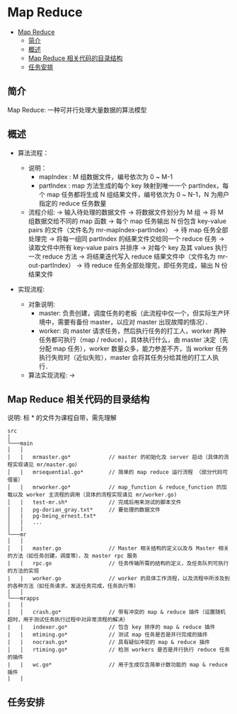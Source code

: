 # Map Reduce

- [Map Reduce](#map-reduce)
  - [简介](#简介)
  - [概述](#概述)
  - [Map Reduce 相关代码的目录结构](#map-reduce-相关代码的目录结构)
  - [任务安排](#任务安排)

## 简介

Map Reduce: 一种可并行处理大量数据的算法模型

## 概述

- 算法流程：
  - 说明：
    - mapIndex : M 组数据文件，编号依次为 0 ~ M-1
    - partIndex : map 方法生成的每个 key 映射到唯一一个 partIndex，每个 map 任务都将生成 N 组结果文件，编号依次为 0 ~ N-1，N 为用户指定的 reduce 任务数量
  - 流程介绍:
    -> 输入待处理的数据文件 -> 将数据文件划分为 M 组 -> 将 M 组数据交给不同的 map 函数 -> 每个 map 任务输出 N 份包含 key-value pairs 的文件（文件名为 mr-mapIndex-partIndex）
    -> 待 map 任务全部处理完 
    -> 将每一组同 partIndex 的结果文件交给同一个 reduce 任务  -> 读取文件中所有 key-value pairs 并排序 -> 对每个 key 及其 values 执行一次 reduce 方法 -> 将结果迭代写入 reduce 结果文件中（文件名为 mr-out-partIndex）
    -> 待 reduce 任务全部处理完，即任务完成，输出 N 份结果文件

- 实现流程:
  - 对象说明:
    - master: 负责创建，调度任务的老板（此流程中仅一个，但实际生产环境中，需要有备份 master，以应对 master 出现故障的情况）．
    - worker: 向 master 请求任务，然后执行任务的打工人，worker 两种任务都可执行（map / reduce），具体执行什么，由 master 决定（先分配 map 任务），worker 数量众多，能力参差不齐，当 worker 任务执行失败时（近似失败），master 会将其任务分给其他的打工人执行．
  - 算法实现流程:
  -> 


## Map Reduce 相关代码的目录结构

说明: 标 * 的文件为课程自带，需先理解
```
src
│
└───main
│   │
│   |   mrmaster.go*            // master 的初始化及 server 启动（具体的流程实现请见 mr/master.go）
│   |   mrsequential.go*        // 简单的 map reduce 运行流程 （部分代码可借鉴）
│   |   mrworker.go*            // map_function & reduce_function 的加载以及 worker 主流程的调用（具体的流程实现请见 mr/worker.go) 
│   |   test-mr.sh*             // 完成后用来测试的脚本文件
│   |   pg-dorian_gray.txt*     // 要处理的数据文件
│   |   pg-being_ernest.txt*
│   |   ...
│   |   
└───mr
│   │
│   │   master.go               // Master 相关结构的定义以及与 Master 相关的方法（如任务创建，调度等），及 master rpc 服务
|   |   rpc.go                  // 任务传输所需的结构的定义，及任务队列可执行的方法的实现
|   |   worker.go               // worker 的具体工作流程，以及流程中所涉及到的各种方法（如任务请求，发送任务完成，任务执行等）
│   │
└───mrapps
|   |
│   │   crash.go*               // 带有冲突的 map & reduce 插件（设置随机超时，用于测试任务执行过程中对异常流程的解决）
|   |   indexer.go*             // 包含 key 排序的 map & reduce 插件
|   |   mtiming.go*             // 测试 map 任务是否是并行完成的插件
|   |   nocrash.go*             // 具有疑似冲突的 map & reduce 插件
│   │   rtiming.go*             // 检测 workers 是否是并行执行 reduce 任务的插件
|   |   wc.go*                  // 用于生成仅含简单计数功能的 map & reduce 插件
|   |   
```

## 任务安排